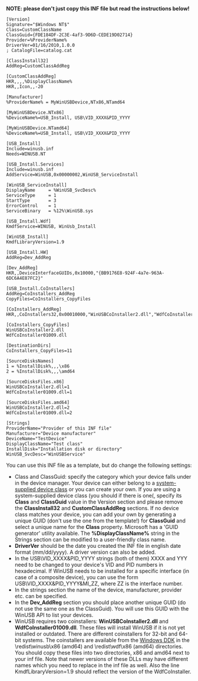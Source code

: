 **NOTE: please don't just copy this INF file but read the instructions below!**

```
[Version]
Signature="$Windows NT$"
Class=CustomClassName
ClassGuid={FDE184DF-2C3E-4af3-9D6D-CEDE19D02714}
Provider=%ProviderName%
DriverVer=01/16/2010,1.0.0
; CatalogFile=catalog.cat

[ClassInstall32]
AddReg=CustomClassAddReg

[CustomClassAddReg]
HKR,,,,%DisplayClassName%
HKR,,Icon,,-20

[Manufacturer]
%ProviderName% = MyWinUSBDevice,NTx86,NTamd64

[MyWinUSBDevice.NTx86]
%DeviceName%=USB_Install, USB\VID_XXXX&PID_YYYY

[MyWinUSBDevice.NTamd64]
%DeviceName%=USB_Install, USB\VID_XXXX&PID_YYYY

[USB_Install]
Include=winusb.inf
Needs=WINUSB.NT

[USB_Install.Services]
Include=winusb.inf
AddService=WinUSB,0x00000002,WinUSB_ServiceInstall

[WinUSB_ServiceInstall]
DisplayName     = %WinUSB_SvcDesc%
ServiceType     = 1
StartType       = 3
ErrorControl    = 1
ServiceBinary   = %12%\WinUSB.sys

[USB_Install.Wdf]
KmdfService=WINUSB, WinUsb_Install

[WinUSB_Install]
KmdfLibraryVersion=1.9

[USB_Install.HW]
AddReg=Dev_AddReg

[Dev_AddReg]
HKR,,DeviceInterfaceGUIDs,0x10000,"{BB9176E8-924F-4a7e-963A-6DC6A4E87FC2}"

[USB_Install.CoInstallers]
AddReg=CoInstallers_AddReg
CopyFiles=CoInstallers_CopyFiles

[CoInstallers_AddReg]
HKR,,CoInstallers32,0x00010000,"WinUSBCoInstaller2.dll","WdfCoInstaller01009.dll,WdfCoInstaller"

[CoInstallers_CopyFiles]
WinUSBCoInstaller2.dll
WdfCoInstaller01009.dll

[DestinationDirs]
CoInstallers_CopyFiles=11

[SourceDisksNames]
1 = %InstallDisk%,,,\x86
2 = %InstallDisk%,,,\amd64

[SourceDisksFiles.x86]
WinUSBCoInstaller2.dll=1
WdfCoInstaller01009.dll=1

[SourceDisksFiles.amd64]
WinUSBCoInstaller2.dll=2
WdfCoInstaller01009.dll=2

[Strings]
ProviderName="Provider of this INF file"
Manufacturer="Device manufacturer"
DeviceName="TestDevice"
DisplayClassName="Test class"
InstallDisk="Installation disk or directory"
WinUSB_SvcDesc="WinUSBService"
```

You can use this INF file as a template, but do change the following settings:

  * Class and ClassGuid: specify the category which your device falls under in the device manager. Your device can either belong to a [system-supplied device class](http://msdn.microsoft.com/en-us/library/ms791134.aspx) or you can create your own. If you are using a system-supplied device class (you should if there is one(, specify its **Class** and **ClassGuid** value in the Version section and please remove the **ClassInstall32** and **CustomClassAddReg** sections. If no device class matches your device, you can add your own by generating a unique GUID (don't use the one from the template!) for **ClassGuid** and select a unique name for the **Class** property. Microsoft has a 'GUID generator' utility available. The **%DisplayClassName%** string in the Strings section can be modified to a user-friendly class name.
  * **DriverVer** should be the date you created the INF file in english date format (mm/dd/yyyy). A driver version can also be added.
  * In the USB\VID\_XXXX&PID\_YYYY strings (both of them) XXXX and YYY need to be changed to your device's VID and PID numbers in hexadecimal. If WinUSB needs to be installed for a specific interface (in case of a composite device), you can use the form USB\VID\_XXXX&PID\_YYYY&MI\_ZZ, where ZZ is the interface number.
  * In the strings section the name of the device, manufacturer, provider etc. can be specified.
  * In the **Dev\_AddReg** section you should place another unique GUID (do not use the same one as the ClassGuid). You will use this GUID with the WinUSB API to list your devices.
  * WinUSB requires two coinstallers: **WinUSBCoInstaller2.dll** and **WdfCoInstaller01009.dll**. These files will install WinUSB if it is not yet installed or outdated. There are different coinstallers for 32-bit and 64-bit systems. The coinstallers are available from the [Windows DDK](http://www.microsoft.com/whdc/devtools/ddk/default.mspx) in the \redist\winusb\x86 (amd64) and \redist\wdf\x86 (amd64) directories. You should copy these files into two directories, x86 and amd64 next to your inf file. Note that newer versions of these DLLs may have different names which you need to replace in the inf file as well. Also the line KmdfLibraryVersion=1.9 should reflect the version of the WdfCoInstaller.

